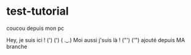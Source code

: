 # test-tutorial

coucou depuis mon pc


Hey, je suis ici !
(')   (')
(  ._.) Moi aussi j'suis là !
("')  ('") ajouté depuis MA branche
